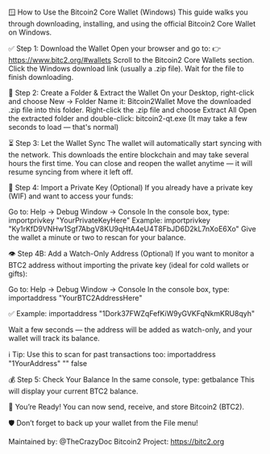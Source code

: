 
🪟 How to Use the Bitcoin2 Core Wallet (Windows)
This guide walks you through downloading, installing, and using the official Bitcoin2 Core Wallet on Windows.

✅ Step 1: Download the Wallet
Open your browser and go to:
👉 https://www.bitc2.org/#wallets
Scroll to the Bitcoin2 Core Wallets section.
Click the Windows download link (usually a .zip file).
Wait for the file to finish downloading.

📁 Step 2: Create a Folder & Extract the Wallet
On your Desktop, right-click and choose New → Folder
Name it: Bitcoin2Wallet
Move the downloaded .zip file into this folder.
Right-click the .zip file and choose Extract All
Open the extracted folder and double-click:
bitcoin2-qt.exe
(It may take a few seconds to load — that's normal)

⏳ Step 3: Let the Wallet Sync
The wallet will automatically start syncing with the network.
This downloads the entire blockchain and may take several hours the first time.
You can close and reopen the wallet anytime — it will resume syncing from where it left off.

🔐 Step 4: Import a Private Key (Optional)
If you already have a private key (WIF) and want to access your funds:

Go to: Help → Debug Window → Console
In the console box, type:
importprivkey "YourPrivateKeyHere"
Example:
importprivkey "Ky1rKfD9VNHw1Sgf7AbgV8KU9qHtA4eU4T8FbJD6D2kL7nXoE6Xo"
Give the wallet a minute or two to rescan for your balance.

👁️ Step 4B: Add a Watch-Only Address (Optional)
If you want to monitor a BTC2 address without importing the private key (ideal for cold wallets or gifts):

Go to: Help → Debug Window → Console
In the console box, type:
importaddress "YourBTC2AddressHere"

✅ Example:
importaddress "1Dork37FWZqFefKiW9yGVKFqNkmKRU8qyh"

Wait a few seconds — the address will be added as watch-only, and your wallet will track its balance.

ℹ️ Tip:
Use this to scan for past transactions too:
importaddress "1YourAddress" "" false

💰 Step 5: Check Your Balance
In the same console, type:
getbalance
This will display your current BTC2 balance.

🚀 You’re Ready!
You can now send, receive, and store Bitcoin2 (BTC2).

🛡️ Don’t forget to back up your wallet from the File menu!

Maintained by: @TheCrazyDoc
Bitcoin2 Project: https://bitc2.org
